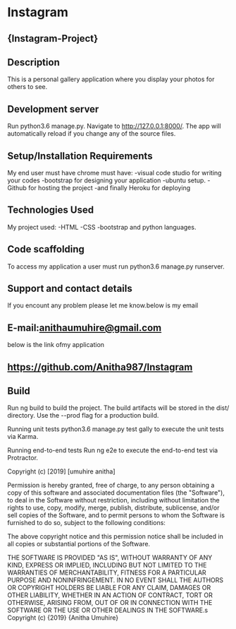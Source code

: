 # Instagram
## {Instagram-Project}

## Description 
This is a  personal gallery application where you display your photos for others to see.


## Development server

Run python3.6 manage.py. Navigate to http://127.0.0.1:8000/. The app will automatically reload if you change any of the source files. 

## Setup/Installation Requirements

 My end user must have chrome must have: 
 -visual code studio for writing your codes
 -bootstrap for designing your application
 -ubuntu setup.
 -Github for hosting the project
 -and finally Heroku for deploying

## Technologies Used 

My project used:
-HTML
-CSS
-bootstrap and python languages.

## Code scaffolding

To access my application a user must run python3.6 manage.py runserver.

## Support and contact details
If you encount any problem please let me know.below is my email 
## E-mail:anithaumuhire@gmail.com 

below is the link ofmy application 
## https://github.com/Anitha987/Instagram

## Build

Run ng build to build the project. The build artifacts will be stored in the dist/ directory. Use the --prod flag for a production build.

Running unit tests
python3.6 manage.py test gally to execute the unit tests via Karma.

Running end-to-end tests
Run ng e2e to execute the end-to-end test via Protractor.

Copyright (c) [2019] [umuhire anitha]

Permission is hereby granted, free of charge, to any person obtaining a copy of this software and associated documentation files (the "Software"), to deal in the Software without restriction, including without limitation the rights to use, copy, modify, merge, publish, distribute, sublicense, and/or sell copies of the Software, and to permit persons to whom the Software is furnished to do so, subject to the following conditions:

The above copyright notice and this permission notice shall be included in all copies or substantial portions of the Software.

THE SOFTWARE IS PROVIDED "AS IS", WITHOUT WARRANTY OF ANY KIND, EXPRESS OR IMPLIED, INCLUDING BUT NOT LIMITED TO THE WARRANTIES OF MERCHANTABILITY, FITNESS FOR A PARTICULAR PURPOSE AND NONINFRINGEMENT. IN NO EVENT SHALL THE AUTHORS OR COPYRIGHT HOLDERS BE LIABLE FOR ANY CLAIM, DAMAGES OR OTHER LIABILITY, WHETHER IN AN ACTION OF CONTRACT, TORT OR OTHERWISE, ARISING FROM, OUT OF OR IN CONNECTION WITH THE SOFTWARE OR THE USE OR OTHER DEALINGS IN THE SOFTWARE.s Copyright (c) {2019} {Anitha Umuhire}